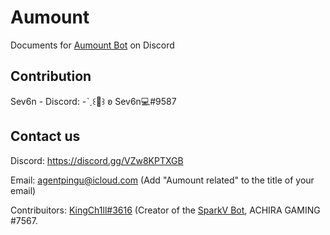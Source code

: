 # Aumount
Documents for [Aumount Bot](http://bit.ly/3H9C5KK) on Discord

## Contribution
Sev6n - Discord: -ˋˏ꒰👑꒱ ʚ Sev6n💻#9587


## Contact us

Discord: https://discord.gg/VZw8KPTXGB

Email: agentpingu@icloud.com (Add "Aumount related" to the title of your email)

Contribuitors: [KingCh1ll#3616](https://github.com/KingCh1ll) (Creator of the [SparkV Bot](https://www.sparkv.tk/), ACHIRA GAMING
#7567.
